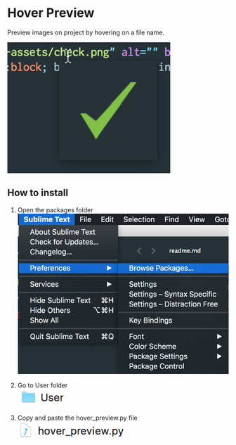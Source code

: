# Hover Preview

Preview images on project by hovering on a file name.

![Example](example.jpg)

## How to install

1. Open the packages folder  
![Example](install-images/packages.png)

2. Go to User folder  
![Example](install-images/user.png)

3. Copy and paste the hover_preview.py file  
![Example](install-images/file.png)

